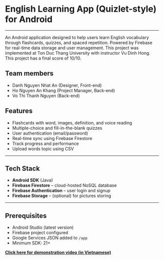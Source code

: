 # English Learning App (Quizlet-style) for Android 
---
An Android application designed to help users learn English vocabulary through flashcards, quizzes, and spaced repetition. Powered by Firebase for real-time data storage and user management. This project was implemented at Ton Duc Thang University with instructor Vu Dinh Hong. This project has a final score of 10/10.

## Team members
- Danh Nguyen Nhat An (Designer, Front-end)
- Ho Nguyen An Khang (Project Manager, Back-end)
- Vo Thi Thanh Nguyen (Back-end)

## Features

- Flashcards with word, images, definition, and voice reading
- Multiple-choice and fill-in-the-blank quizzes
- User authentication (email/password)
- Real-time sync using Firebase Firestore
- Track progress and performance
- Upload words topic using CSV

---

## Tech Stack

- **Android SDK** (Java)
- **Firebase Firestore** – cloud-hosted NoSQL database
- **Firebase Authentication** – user login and signup
- **Firebase Storage** – (optional) for pictures storing
---

## Prerequisites

- Android Studio (latest version)
- Firebase project configured
- Google Services JSON added to `/app`
- Minimum SDK: 21+

**[Click here for demonstration video (in Vietnamese)](https://www.youtube.com/watch?v=5K1359uF65k&feature=youtu.be)**
